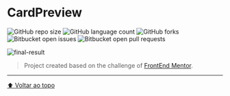 # CardPreview 

![GitHub repo size](https://img.shields.io/github/repo-size/Leandroooh/card-preview?style=for-the-badge)
![GitHub language count](https://img.shields.io/github/languages/count/Leandroooh/card-preview?style=for-the-badge)
![GitHub forks](https://img.shields.io/github/forks/Leandroooh/card-preview?style=for-the-badge)
![Bitbucket open issues](https://img.shields.io/bitbucket/issues/Leandroooh/card-preview?style=for-the-badge)
![Bitbucket open pull requests](https://img.shields.io/bitbucket/pr-raw/Leandroooh/card-preview?style=for-the-badge)

<img src="https://i.imgur.com/TLalotU.jpg" alt="final-result">

> Project created based on the challenge of <a href="http://frontendmentor.io/">FrontEnd Mentor</a>.

****
[⬆ Voltar ao topo](#CardPreview)<br>  